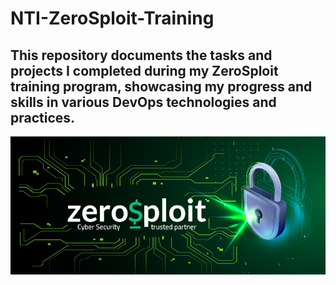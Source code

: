 # NTI-ZeroSploit-Training
## This repository documents the tasks and projects I completed during my ZeroSploit training program, showcasing my progress and skills in various DevOps technologies and practices.
![Architecture](./Lab1/assets/NTI-ZeroSploit.png)
